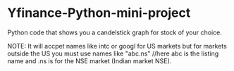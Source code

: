 # Yfinance-Python-mini-project
Python code that shows you a candelstick graph for stock of your choice.

NOTE: It will accpet names like intc or googl for US markets but for markets outside the US you must use names like "abc.ns" //here abc is the listing name and .ns is for the NSE market (Indian market NSE).
